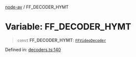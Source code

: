 [node-av](../globals.md) / FF\_DECODER\_HYMT

# Variable: FF\_DECODER\_HYMT

> `const` **FF\_DECODER\_HYMT**: [`FFVideoDecoder`](../type-aliases/FFVideoDecoder.md)

Defined in: [decoders.ts:140](https://github.com/seydx/av/blob/f8631fc881b394300b1479f511d55cf1c370a87f/src/constants/decoders.ts#L140)
